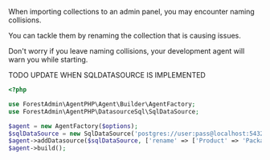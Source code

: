 When importing collections to an admin panel, you may encounter naming collisions.

You can tackle them by renaming the collection that is causing issues.

Don't worry if you leave naming collisions, your development agent will warn you while starting.


TODO UPDATE WHEN SQLDATASOURCE IS IMPLEMENTED
```php
<?php

use ForestAdmin\AgentPHP\Agent\Builder\AgentFactory;
use ForestAdmin\AgentPHP\DatasourceSql\SqlDataSource;

$agent = new AgentFactory($options);
$sqlDataSource = new SqlDataSource('postgres://user:pass@localhost:5432/mySchema');
$agent->addDatasource($sqlDataSource, ['rename' => ['Product' => 'Package']]);
$agent->build();
```
